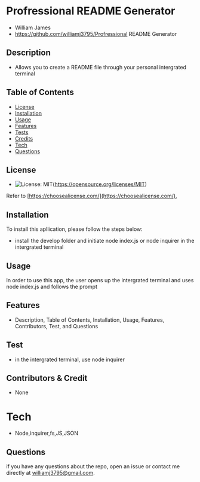 
  # Profressional README Generator
  - William James
  - https://github.com/williamj3795/Profressional README Generator


  ## Description
  
  - Allows you to create a README file through your personal intergrated terminal

  ## Table of Contents
  - [License](#license)
  - [Installation](#installation)
  - [Usage](#usage)
  - [Features](#features)
  - [Tests](#tests)
  - [Credits](#contributors&credit)
  - [Tech](#tech)
  - [Questions](#questions)

  ## License

  - ![License: MIT](https://img.sheilds.io/badge/License-MIT-yellow.svg)(https://opensource.org/licenses/MIT)

  Refer to [https://choosealicense.com/](https://choosealicense.com/),

  ## Installation
  To install this apllication, please follow the steps below:
  - install the develop folder and initiate node index.js or node inquirer in the intergrated terminal

  ## Usage

  In order to use this app, the user opens up the intergrated terminal and uses node index.js and follows the prompt

  ## Features

  - Description, Table of Contents, Installation, Usage, Features, Contributors, Test, and Questions

  ## Test

  - in the intergrated terminal, use node inquirer

  ## Contributors & Credit

  - None

  # Tech

  - Node,inquirer,fs,JS,JSON

  ## Questions
  if you have any questions about the repo, open an issue or contact me directly at williamj3795@gmail.com.


